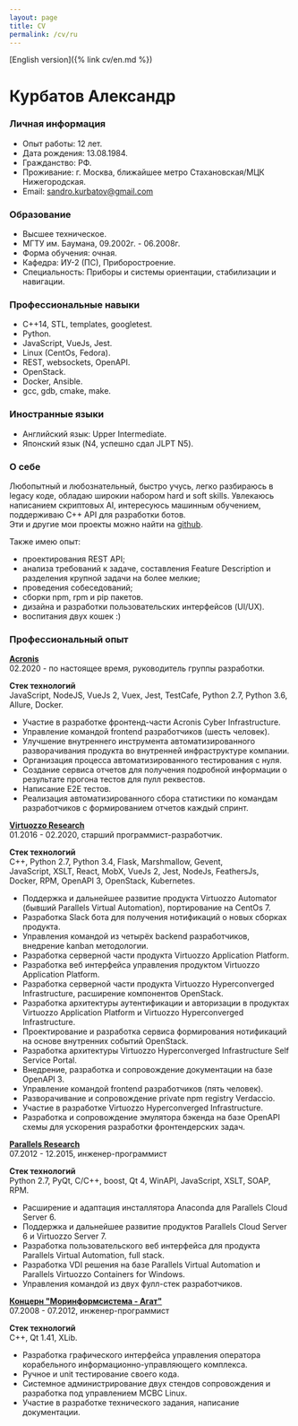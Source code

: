 ```yaml
---
layout: page
title: CV
permalink: /cv/ru
---
```

[English version]({% link cv/en.md %})

# Курбатов Александр

### Личная информация
* Опыт работы: 12 лет.
* Дата рождения: 13.08.1984.
* Гражданство: РФ.
* Проживание: г. Москва, ближайшее метро Стахановская/МЦК Нижегородская.
* Email: [sandro.kurbatov@gmail.com](mailto:sandro.kurbatov@gmail.com)


### Образование
* Высшее техническое.
* МГТУ им. Баумана, 09.2002г. - 06.2008г.
* Форма обучения: очная.
* Кафедра: ИУ-2 (ПС), Приборостроение.
* Специальность: Приборы и системы ориентации, стабилизации и навигации.


### Профессиональные навыки
* C++14, STL, templates, googletest.
* Python.
* JavaScript, VueJs, Jest.
* Linux (CentOs, Fedora).
* REST, websockets, OpenAPI.
* OpenStack.
* Docker, Ansible.
* gcc, gdb, cmake, make.


### Иностранные языки
* Английский язык: Upper Intermediate.
* Японский язык (N4, успешно сдал JLPT N5).


### О себе
Любопытный и любознательный, быстро учусь, легко разбираюсь в legacy коде, обладаю  широкии набором hard и soft skills.
Увлекаюсь написанием скриптовых AI, интересуюсь машинным обучением, поддерживаю C++ API для разработки ботов.  
Эти и другие мои проекты можно найти на [github](https://github.com/alkurbatov).

Также имею опыт:  

* проектирования REST API;
* анализа требований к задаче, составления Feature Description и разделения крупной задачи на более мелкие;
* проведения собеседований;
* сборки npm, rpm и pip пакетов.
* дизайна и разработки пользовательских интерфейсов (UI/UX).
* воспитания двух кошек :)


### Профессиональный опыт
**[Acronis](https://acronis.com)**  
02.2020 - по настоящее время, руководитель группы разработки.  

**Стек технологий**  
JavaScript, NodeJS, VueJs 2, Vuex, Jest, TestCafe, Python 2.7, Python 3.6, Allure, Docker.  

* Участие в разработке фронтенд-части Acronis Cyber Infrastructure.
* Управление командой frontend разработчиков (шесть человек).
* Улучшение внутреннего инструмента автоматизированного разворачивания продукта во внутренней инфраструктуре компании.
* Организация процесса автоматизированного тестирования с нуля.
* Создание сервиса отчетов для получения подробной информации о результате прогона тестов для пулл реквестов.
* Написание E2E тестов.
* Реализация автоматизированного сбора статистики по командам разработчиков с формированием отчетов каждый спринт.

**[Virtuozzo Research](https://virtuozzo.com)**  
01.2016 - 02.2020, старший программист-разработчик.  

**Стек технологий**  
C++, Python 2.7, Python 3.4, Flask, Marshmallow, Gevent,  
JavaScript, XSLT, React, MobX, VueJs 2, Jest, NodeJs, FeathersJs,  
Docker, RPM, OpenAPI 3, OpenStack, Kubernetes.  

* Поддержка и дальнейшее развитие продукта Virtuozzo Automator (бывший Parallels Virtual Automation), портирование на CentOs 7.
* Разработка Slack бота для получения нотификаций о новых сборках продукта.
* Управления командой из четырёх backend разработчиков, внедрение kanban методологии.
* Разработка серверной части продукта Virtuozzo Application Platform.
* Разработка веб интерфейса управления продуктом Virtuozzo Application Platform.
* Разработка серверной части продукта Virtuozzo Hyperconverged Infrastructure, расширение компонентов OpenStack.
* Разработка архитектуры аутентификации и авторизации в продуктах Virtuozzo Application Platform и Virtuozzo Hyperconverged Infrastructure.
* Проектирование и разработка сервиса формирования нотификаций на основе внутренних событий OpenStack.
* Разработка архитектуры Virtuozzo Hyperconverged Infrastructure Self Service Portal.
* Внедрение, разработка и сопровождение документации на базе OpenAPI 3.
* Управление командой frontend разработчиков (пять человек).
* Разворачивание и сопровождение private npm registry Verdaccio.
* Участие в разработке Virtuozzo Hyperconverged Infrastructure.
* Разработка и сопровождение эмулятора бэкенда на базе OpenAPI схемы для ускорения разработки фронтендерских задач.

**[Parallels Research](https://www.parallels.com)**  
07.2012 - 12.2015, инженер-программист  

**Стек технологий**  
Python 2.7, PyQt, C/C++, boost, Qt 4, WinAPI, JavaScript, XSLT, SOAP, RPM.  

* Расширение и адаптация инсталлятора Anaconda для Parallels Cloud Server 6.
* Поддержка и дальнейшее развитие продуктов Parallels Cloud Server 6 и Virtuozzo Server 7.
* Разработка пользовательского веб интерфейса для продукта Parallels Virtual Automation, full stack.
* Разработка VDI решения на базе Parallels Virtual Automation и Parallels Virtuozzo Containers for Windows.
* Управления командой из двух фулл-стек разработчиков.

**[Концерн "Моринформсистема - Агат"](https://concern-agat.ru)**  
07.2008 - 07.2012, инженер-программист  

**Стек технологий**  
C++, Qt 1.41, XLib.  

* Разработка графического интерфейса управления оператора корабельного информационно-управляющего комплекса.
* Ручное и unit тестирование своего кода.
* Системное администрирование двух стендов сопровождения и разработка под управлением МСВС Linux.
* Участие в разработке технического задания, написание документации.
